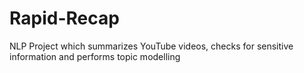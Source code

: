 # Rapid-Recap
NLP Project which summarizes YouTube videos, checks for sensitive information and performs topic modelling
